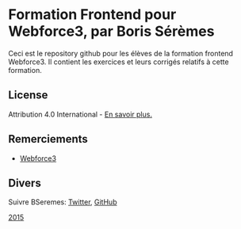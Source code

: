 # **Formation Frontend pour Webforce3**, par Boris Sérèmes

Ceci est le repository github pour les élèves de la formation frontend Webforce3.
Il contient les exercices et leurs corrigés relatifs à cette formation.

## License

Attribution 4.0 International - [En savoir plus.](http://creativecommons.org/licenses/by/4.0/)

## Remerciements

*   [Webforce3](http://www.wf3.fr/)

## Divers

Suivre BSeremes: [Twitter](https://twitter.com/bseremes), [GitHub](https://github.com/bseremes)


[2015](http://bserem.es)


